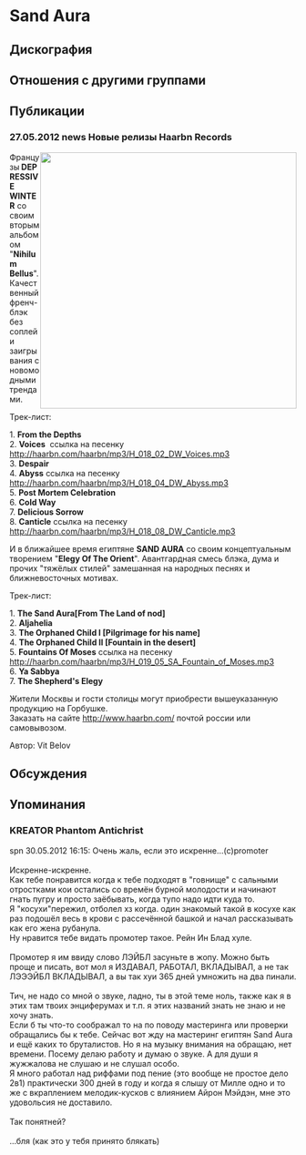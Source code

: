# Sand Aura



## Дискография


## Отношения с другими группами


## Публикации

### 27.05.2012 news Новые релизы Haarbn Records

<P><IMG border=0 hspace=0 alt="" align=right src="/images/news_rus/2012.05/24030.jpg" width=450 height=450>Французы<STRONG>&nbsp;DEPRESSIVE WINTER</STRONG>&nbsp;со своим вторым альбомом "<STRONG>Nihilum Bellus</STRONG>". Качественный френч-блэк без соплей и заигрывания с новомодными трендами.</P>
<P>Трек-лист:</P>
<P>1. <STRONG>From the Depths</STRONG><BR>2. <STRONG>Voices</STRONG>&nbsp; ссылка на песенку <A href="http://haarbn.com/haarbn/mp3/H_018_02_DW_Voices.mp3">http://haarbn.com/haarbn/mp3/H_018_02_DW_Voices.mp3</A><BR>3. <STRONG>Despair<BR></STRONG>4. <STRONG>Abyss</STRONG> ссылка на песенку <A href="http://haarbn.com/haarbn/mp3/H_018_04_DW_Abyss.mp3">http://haarbn.com/haarbn/mp3/H_018_04_DW_Abyss.mp3</A><BR>5. <STRONG>Post Mortem Celebration<BR></STRONG>6. <STRONG>Cold Way<BR></STRONG>7. <STRONG>Delicious Sorrow<BR></STRONG>8. <STRONG>Canticle</STRONG> ссылка на песенку <A href="http://haarbn.com/haarbn/mp3/H_018_08_DW_Canticle.mp3">http://haarbn.com/haarbn/mp3/H_018_08_DW_Canticle.mp3</A></P>
<P>И в ближайшее время египтяне&nbsp;<STRONG>SAND AURA</STRONG>&nbsp;со своим концептуальным творением "<STRONG>Elegy Of The Orient</STRONG>". Авантгардная смесь блэка, дума и прочих "тяжёлых стилей" замешанная на народных песнях и ближневосточных мотивах.</P>
<P>Трек-лист:</P>
<P>1. <STRONG>The Sand Aura[From The Land of nod]<BR></STRONG>2. <STRONG>Aljahelia<BR></STRONG>3. <STRONG>The Orphaned Child I [Pilgrimage for his name]<BR></STRONG>4. <STRONG>The Orphaned Child II [Fountain in the desert]<BR></STRONG>5. <STRONG>Fountains Of Moses</STRONG> ссылка на песенку <A href="http://haarbn.com/haarbn/mp3/H_019_05_SA_Fountain_of_Moses.mp3">http://haarbn.com/haarbn/mp3/H_019_05_SA_Fountain_of_Moses.mp3</A><BR>6. <STRONG>Ya Sabbya<BR></STRONG>7. <STRONG>The Shepherd's Elegy</STRONG></P>
<P>Жители Москвы и гости столицы могут приобрести вышеуказанную продукцию на Горбушке.<BR>Заказать на сайте <A href="http://www.haarbn.com/">http://www.haarbn.com/</A> почтой россии или самовывозом.</P>
Автор: Vit Belov


## Обсуждения


## Упоминания

### KREATOR Phantom Antichrist

spn 30.05.2012 16:15:
Очень жаль, если это искренне...(с)promoter<BR><BR>Искренне-искренне.<BR>Как тебе понравится когда к тебе подходят в "говнище" c сальными отростками кои остались со времён бурной молодости и начинают гнать пугру и просто заёбывать, когда тупо надо идти куда то. <BR>Я "косухи"пережил, отболел хз когда. один знакомый такой в косухе как раз подошёл весь в крови с рассечённой башкой и начал рассказывать как его жена рубанула. <BR>Ну нравится тебе видать промотер такое. Рейн Ин Блад хуле.<BR><BR>Промотер я им ввиду слово ЛЭЙБЛ засуньте в жопу. Можно быть проще и писать, вот мол я ИЗДАВАЛ, РАБОТАЛ, ВКЛАДЫВАЛ, а не так<BR>ЛЭЭЭЙБЛ ВКЛАДЫВАЛ, а вы так хуи 365 дней умножить на два пинали.<BR><BR>Тич, не надо со мной о звуке, ладно, ты в этой теме ноль, также как я в этих там твоих энциферумах и т.п. я этих названий знать не знаю и не хочу знать. <BR> Если б ты что-то соображал то на по поводу мастеринга или проверки обращались бы к тебе. Сейчас вот жду на мастеринг египтян Sand Aura и ещё каких то бруталистов. Но я на музыку внимания на обращаю, нет времени. Посему делаю работу и думаю о звуке. А для души я жужжалова не слушаю и не слушал особо.<BR>Я много работал над риффами под пение (это вообще не простое дело 2в1) практически 300 дней в году и когда я слышу от Милле одно и то же с вкраплением мелодик-кусков с влиянием Айрон Мэйдэн, мне это удовольсия не доставило.<BR><BR>Так понятней?<BR><BR>...бля (как это у тебя принято блякать)

